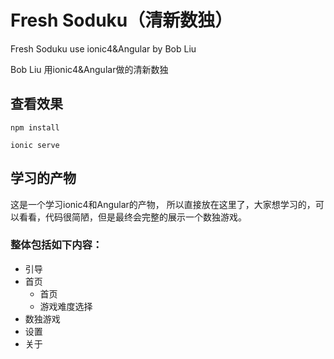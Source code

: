# Fresh Soduku（清新数独）
Fresh Soduku use ionic4&Angular by Bob Liu

Bob Liu 用ionic4&Angular做的清新数独

## 查看效果
`npm install`

`ionic serve`

## 学习的产物
这是一个学习ionic4和Angular的产物，
所以直接放在这里了，大家想学习的，可以看看，代码很简陋，但是最终会完整的展示一个数独游戏。

### 整体包括如下内容：
- 引导
- 首页
  - 首页
  - 游戏难度选择
- 数独游戏
- 设置
- 关于